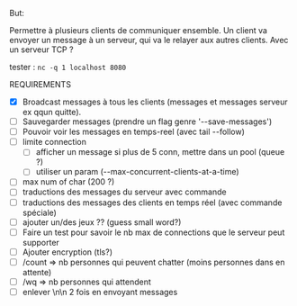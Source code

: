 But:

Permettre à plusieurs clients de communiquer ensemble.
Un client va envoyer un message à un serveur, qui va le relayer aux autres clients.
Avec un serveur TCP ?

tester : `nc -q 1 localhost 8080`

REQUIREMENTS
- [x] Broadcast messages à tous les clients (messages et messages serveur ex qqun quitte).
- [ ] Sauvegarder messages (prendre un flag genre '--save-messages')
- [ ] Pouvoir voir les messages en temps-reel (avec tail --follow)
- [ ] limite connection
    - [ ] afficher un message si plus de 5 conn, mettre dans un pool (queue ?)
    - [ ] utiliser un param (--max-concurrent-clients-at-a-time)
- [ ] max num of char (200 ?)
- [ ] traductions des messages du serveur avec commande
- [ ] traductions des messages des clients en temps réel (avec commande spéciale)
- [ ] ajouter un/des jeux ?? (guess small word?)
- [ ] Faire un test pour savoir le nb max de connections que le serveur peut supporter
- [ ] Ajouter encryption (tls?)
- [ ] /count => nb personnes qui peuvent chatter (moins personnes dans en attente)
- [ ] /wq => nb personnes qui attendent
- [ ] enlever \n\n 2 fois en envoyant messages
